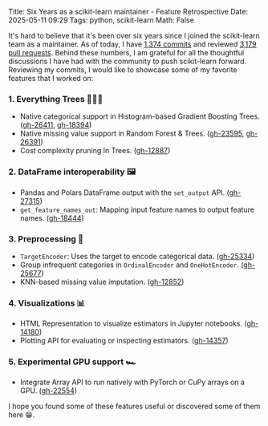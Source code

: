 Title: Six Years as a scikit-learn maintainer - Feature Retrospective
Date: 2025-05-11 09:29
Tags: python, scikit-learn
Math: False

It's hard to believe that it's been over six years since I joined the scikit-learn team as a maintainer. As of today, I have [1,374 commits](https://github.com/scikit-learn/scikit-learn/graphs/contributors) and reviewed [3,179 pull requests](https://github.com/scikit-learn/scikit-learn/pulls?q=is%3Apr+is%3Aopen+reviewed-by%3A%40me). Behind these numbers, I am grateful for all the thoughtful discussions I have had with the community to push scikit-learn forward. Reviewing my commits, I would like to showcase some of my favorite features that I worked on:

### 1. Everything Trees 🌲🌲🌲
- Native categorical support in Histogram-based Gradient Boosting Trees. ([gh-26411](https://github.com/scikit-learn/scikit-learn/pull/26411), [gh-18394](https://github.com/scikit-learn/scikit-learn/pull/18394))
- Native missing value support in Random Forest & Trees. ([gh-23595](https://github.com/scikit-learn/scikit-learn/pull/23595), [gh-26391](https://github.com/scikit-learn/scikit-learn/pull/26391))
- Cost complexity pruning In Trees. ([gh-12887](https://github.com/scikit-learn/scikit-learn/pull/12887))

### 2. DataFrame interoperability 🖼️
- Pandas and Polars DataFrame output with the `set_output` API. ([gh-27315](https://github.com/scikit-learn/scikit-learn/pull/27315))
- `get_feature_names_out`: Mapping input feature names to output feature names. ([gh-18444](https://github.com/scikit-learn/scikit-learn/pull/18444))

### 3. Preprocessing 🔪
- `TargetEncoder`: Uses the target to encode categorical data. ([gh-25334](https://github.com/scikit-learn/scikit-learn/pull/25334))
- Group infrequent categories in `OrdinalEncoder` and `OneHotEncoder`. ([gh-25677](https://github.com/scikit-learn/scikit-learn/pull/25677))
- KNN-based missing value imputation. ([gh-12852](https://github.com/scikit-learn/scikit-learn/pull/12852))

### 4. Visualizations 📊
- HTML Representation to visualize estimators in Jupyter notebooks. ([gh-14180](https://github.com/scikit-learn/scikit-learn/pull/14180))
- Plotting API for evaluating or inspecting estimators. ([gh-14357](https://github.com/scikit-learn/scikit-learn/pull/14357))

### 5. Experimental GPU support 🏎️
- Integrate Array API to run natively with PyTorch or CuPy arrays on a GPU. ([gh-22554](https://github.com/scikit-learn/scikit-learn/pull/22554))

I hope you found some of these features useful or discovered some of them here 😁.
